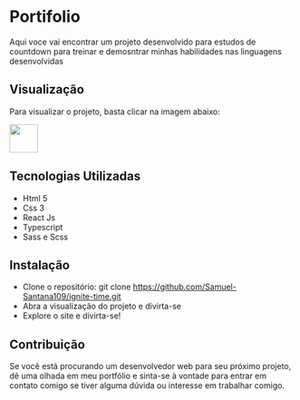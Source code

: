 # Portifolio 
<p> 
  Aqui voce vai encontrar um projeto desenvolvido para estudos de countdown para treinar e demosntrar minhas habilidades nas linguagens desenvolvidas
</p>

## Visualização
<p>Para visualizar o projeto, basta clicar na imagem abaixo: </p>
 <a href="https://samuel-santana109.github.io/ignite-time/" target="_blank"> <img src="https://camo.githubusercontent.com/b51f3828d00acc47caefe842efcadf6f2af1bb965138a0fb878d8bbff93cafe0/68747470733a2f2f696d672e69636f6e73382e636f6d2f6d6174657269616c2d73686172702f3235362f706f7274666f6c696f2e706e67" width="50" height="50" target="_blank"> </a>
 
 ## Tecnologias Utilizadas
 - Html 5
 - Css 3
 - React Js
 - Typescript
 - Sass e Scss

 ## Instalação 
 - Clone o repositório: git clone https://github.com/Samuel-Santana109/ignite-time.git
 - Abra a visualização do projeto e divirta-se
 - Explore o site e divirta-se!

## Contribuição 
<p> Se você está procurando um desenvolvedor web para seu próximo projeto, 
  dê uma olhada em meu portfólio e sinta-se à vontade para entrar em contato comigo se tiver alguma dúvida ou interesse em trabalhar comigo. </p>
